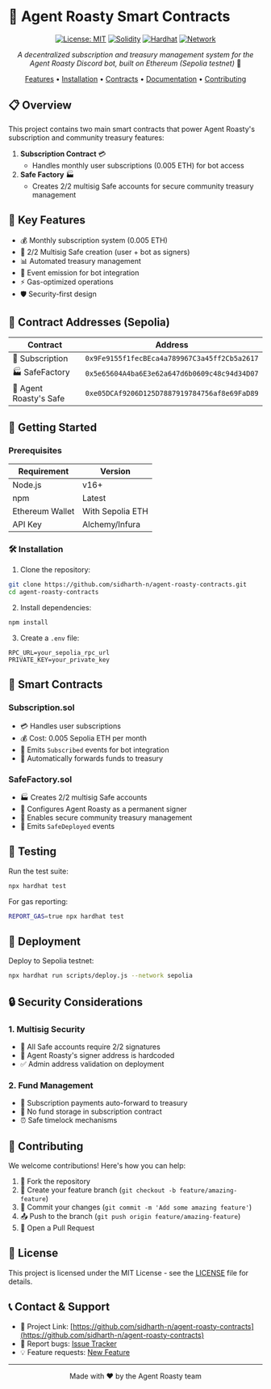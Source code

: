 # 🤖 Agent Roasty Smart Contracts

<div align="center">

[![License: MIT](https://img.shields.io/badge/License-MIT-yellow.svg)](https://opensource.org/licenses/MIT)
[![Solidity](https://img.shields.io/badge/Solidity-%5E0.8.0-363636.svg)](https://soliditylang.org/)
[![Hardhat](https://img.shields.io/badge/Built%20with-Hardhat-FFDB1C.svg)](https://hardhat.org/)
[![Network](https://img.shields.io/badge/Network-Sepolia-blue.svg)](https://sepolia.etherscan.io/)

_A decentralized subscription and treasury management system for the Agent Roasty Discord bot, built on Ethereum (Sepolia testnet)_ 🚀

[Features](#key-features) •
[Installation](#getting-started) •
[Contracts](#smart-contracts) •
[Documentation](#documentation) •
[Contributing](#contributing)

</div>

## 📋 Overview

This project contains two main smart contracts that power Agent Roasty's subscription and community treasury features:

1. **Subscription Contract** 💳
   - Handles monthly user subscriptions (0.005 ETH) for bot access
2. **Safe Factory** 🏭
   - Creates 2/2 multisig Safe accounts for secure community treasury management

## 🌟 Key Features

- 💰 Monthly subscription system (0.005 ETH)
- 🔐 2/2 Multisig Safe creation (user + bot as signers)
- 📊 Automated treasury management
- 🎯 Event emission for bot integration
- ⚡ Gas-optimized operations
- 🛡️ Security-first design

## 📍 Contract Addresses (Sepolia)

| Contract               | Address                                      |
| ---------------------- | -------------------------------------------- |
| 📝 Subscription        | `0x9Fe9155f1fecBEca4a789967C3a45ff2Cb5a2617` |
| 🏭 SafeFactory         | `0x5e65604A4ba6E3e62a647d6b0609c48c94d34D07` |
| 🤖 Agent Roasty's Safe | `0xe05DCAf9206D125D7887919784756af8e69FaD89` |

## 🚀 Getting Started

### Prerequisites

| Requirement     | Version          |
| --------------- | ---------------- |
| Node.js         | v16+             |
| npm             | Latest           |
| Ethereum Wallet | With Sepolia ETH |
| API Key         | Alchemy/Infura   |

### 🛠️ Installation

1. Clone the repository:

```bash
git clone https://github.com/sidharth-n/agent-roasty-contracts.git
cd agent-roasty-contracts
```

2. Install dependencies:

```bash
npm install
```

3. Create a `.env` file:

```env
RPC_URL=your_sepolia_rpc_url
PRIVATE_KEY=your_private_key
```

## 📄 Smart Contracts

### Subscription.sol

- 💳 Handles user subscriptions
- 💰 Cost: 0.005 Sepolia ETH per month
- 📡 Emits `Subscribed` events for bot integration
- 🏦 Automatically forwards funds to treasury

### SafeFactory.sol

- 🏭 Creates 2/2 multisig Safe accounts
- 🤖 Configures Agent Roasty as a permanent signer
- 🏦 Enables secure community treasury management
- 📡 Emits `SafeDeployed` events

## 🧪 Testing

Run the test suite:

```bash
npx hardhat test
```

For gas reporting:

```bash
REPORT_GAS=true npx hardhat test
```

## 🚀 Deployment

Deploy to Sepolia testnet:

```bash
npx hardhat run scripts/deploy.js --network sepolia
```

## 🔒 Security Considerations

### 1. Multisig Security

- 🔐 All Safe accounts require 2/2 signatures
- 🤖 Agent Roasty's signer address is hardcoded
- ✅ Admin address validation on deployment

### 2. Fund Management

- 💸 Subscription payments auto-forward to treasury
- 🏦 No fund storage in subscription contract
- ⏰ Safe timelock mechanisms

## 🤝 Contributing

We welcome contributions! Here's how you can help:

1. 🍴 Fork the repository
2. 🌿 Create your feature branch (`git checkout -b feature/amazing-feature`)
3. 💾 Commit your changes (`git commit -m 'Add some amazing feature'`)
4. 📤 Push to the branch (`git push origin feature/amazing-feature`)
5. 🎯 Open a Pull Request

## 📜 License

This project is licensed under the MIT License - see the [LICENSE](LICENSE) file for details.

## 📞 Contact & Support

- 📧 Project Link: [https://github.com/sidharth-n/agent-roasty-contracts](https://github.com/sidharth-n/agent-roasty-contracts)
- 🐛 Report bugs: [Issue Tracker](https://github.com/sidharth-n/agent-roasty-contracts/issues)
- 💡 Feature requests: [New Feature](https://github.com/sidharth-n/agent-roasty-contracts/issues/new)

---

<div align="center">

Made with ❤️ by the Agent Roasty team

</div>

